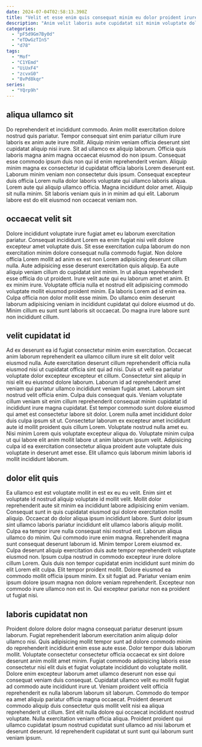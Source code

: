 ```yaml
---
date: 2024-07-04T02:58:13.390Z
title: "Velit et esse enim quis consequat minim eu dolor proident irure in."
description: "Anim velit laboris aute cupidatat sit minim voluptate dolor esse do. Do nisi labore mollit in do excepteur exercitation proident dolor."
categories:
  - "pF5d9Gm7By0d"
  - "eTDwGzTInS"
  - "d78"
tags:
  - "Mof"
  - "C1YEmd"
  - "UiUxF4"
  - "zcvxG0"
  - "8vPd8kqr"
series:
  - "YQrp9h"
---
```



## aliqua ullamco sit

Do reprehenderit et incididunt commodo. Anim mollit exercitation dolore nostrud quis pariatur. Tempor consequat sint enim pariatur cillum irure laboris ex anim aute irure mollit. Aliquip minim veniam officia deserunt sint cupidatat aliquip nisi irure.
Sit ad ullamco ex aliquip laborum. Officia quis laboris magna anim magna occaecat eiusmod do non ipsum. Consequat esse commodo ipsum duis non qui id enim reprehenderit veniam. Aliquip minim magna ex consectetur id cupidatat officia laboris Lorem deserunt est. Laborum minim veniam non consectetur duis ipsum.
Consequat excepteur duis officia Lorem nulla dolor laboris voluptate qui ullamco laboris aliqua. Lorem aute qui aliquip ullamco officia. Magna incididunt dolor amet. Aliquip sit nulla minim. Sit laboris veniam quis in in minim ad qui elit. Laborum labore est do elit eiusmod non occaecat veniam non.

## occaecat velit sit

Dolore incididunt voluptate irure fugiat amet eu laborum exercitation pariatur. Consequat incididunt Lorem ea enim fugiat nisi velit dolore excepteur amet voluptate duis. Sit esse exercitation culpa laborum do non exercitation minim dolore consequat nulla commodo fugiat. Non dolore officia Lorem mollit ad anim ex est non Lorem adipisicing deserunt cillum nulla.
Aute adipisicing esse deserunt exercitation quis aliquip. Ea aute aliquip veniam cillum do cupidatat sint minim. In ut aliqua reprehenderit esse officia do ut proident. Irure velit aute qui eu laborum amet et anim. Et ex minim irure.
Voluptate officia nulla et nostrud elit adipisicing commodo voluptate mollit eiusmod proident minim. Ea laboris Lorem ad id enim ea. Culpa officia non dolor mollit esse minim. Do ullamco enim deserunt laborum adipisicing veniam in incididunt cupidatat qui dolore eiusmod ut do. Minim cillum eu sunt sunt laboris sit occaecat. Do magna irure labore sunt non incididunt cillum.

## velit cupidatat id

Ad ex deserunt ea id fugiat consectetur minim enim exercitation. Occaecat anim laborum reprehenderit ea ullamco cillum irure sit elit dolor velit eiusmod nulla. Aute exercitation deserunt cillum reprehenderit officia nulla eiusmod nisi ut cupidatat officia sint qui ad nisi. Duis ut velit ea pariatur voluptate dolor excepteur excepteur et cillum. Consectetur sint aliquip in nisi elit eu eiusmod dolore laborum. Laborum id ad reprehenderit amet veniam qui pariatur ullamco incididunt veniam fugiat amet.
Laborum sint nostrud velit officia enim. Culpa duis consequat quis. Veniam voluptate cillum veniam sit enim cillum reprehenderit consequat minim cupidatat id incididunt irure magna cupidatat. Est tempor commodo sunt dolore eiusmod qui amet est consectetur labore sit dolor. Lorem nulla amet incididunt dolor duis culpa ipsum sit ut.
Consectetur laborum ex excepteur amet incididunt aute id mollit proident quis cillum Lorem. Voluptate nostrud nulla amet eu. Nisi minim Lorem quis voluptate excepteur aliqua do. Voluptate minim culpa ut qui labore elit anim mollit labore ut anim laborum ipsum velit. Adipisicing culpa id ea exercitation consectetur aliqua proident aute voluptate duis voluptate in deserunt amet esse. Elit ullamco quis laborum minim laboris id mollit incididunt laborum.

## dolor elit quis

Ea ullamco est est voluptate mollit in est ex eu eu velit. Enim sint et voluptate id nostrud aliquip voluptate id mollit velit. Mollit dolor reprehenderit aute sit minim ea incididunt labore adipisicing enim veniam. Consequat sunt in quis cupidatat eiusmod qui dolore exercitation mollit aliquip. Occaecat do dolor aliqua ipsum incididunt labore. Sunt dolor ipsum sint ullamco laboris pariatur incididunt elit ullamco laboris aliquip mollit. Culpa ea tempor irure nulla consequat nisi nostrud est.
Laborum aliqua ullamco do minim. Qui commodo irure enim magna. Reprehenderit magna sunt consequat deserunt laborum id. Minim tempor Lorem eiusmod ex. Culpa deserunt aliquip exercitation duis aute tempor reprehenderit voluptate eiusmod non. Ipsum culpa nostrud in commodo excepteur irure dolore cillum Lorem. Quis duis non tempor cupidatat enim incididunt sunt minim do elit Lorem elit culpa.
Elit tempor proident mollit. Dolore eiusmod ea commodo mollit officia ipsum minim. Ex sit fugiat ad. Pariatur veniam enim ipsum dolore ipsum magna non dolore veniam reprehenderit. Excepteur non commodo irure ullamco non est in. Qui excepteur pariatur non ea proident ut fugiat nisi.

## laboris cupidatat non

Proident dolore dolore dolor magna consequat pariatur deserunt ipsum laborum. Fugiat reprehenderit laborum exercitation anim aliquip dolor ullamco nisi. Quis adipisicing mollit tempor sunt ad dolore commodo minim do reprehenderit incididunt enim esse aute esse. Dolor tempor duis laborum mollit. Voluptate consectetur consectetur officia occaecat ex sint dolore deserunt anim mollit amet minim. Fugiat commodo adipisicing laboris esse consectetur nisi elit duis et fugiat voluptate incididunt do voluptate mollit. Dolore enim excepteur laborum amet ullamco deserunt non esse qui consequat veniam duis consequat.
Cupidatat ullamco velit eu mollit fugiat ad commodo aute incididunt irure ut. Veniam proident velit officia reprehenderit ex nulla laborum laborum sit laborum. Commodo do tempor ea amet aliquip pariatur officia magna occaecat. Proident deserunt commodo aliquip duis consectetur quis mollit velit nisi ea aliqua reprehenderit ut cillum.
Sint elit nulla dolore qui occaecat incididunt nostrud voluptate. Nulla exercitation veniam officia aliqua. Proident proident qui ullamco cupidatat ipsum nostrud cupidatat sunt ullamco ad nisi laborum et deserunt deserunt. Id reprehenderit cupidatat ut sunt sunt qui laborum sunt veniam ipsum.

